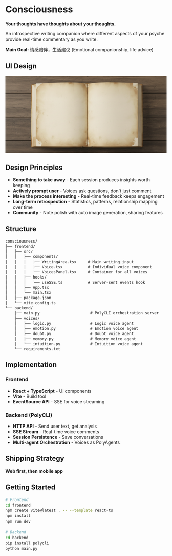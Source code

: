 # Consciousness

**Your thoughts have thoughts about your thoughts.**

An introspective writing companion where different aspects of your psyche provide real-time commentary as you write.

**Main Goal:** 情感陪伴，生活建议 (Emotional companionship, life advice)

## UI Design

![Book UI Design](assets/book-ui-design.png)

## Design Principles

- **Something to take away** - Each session produces insights worth keeping
- **Actively prompt user** - Voices ask questions, don't just comment
- **Make the process interesting** - Real-time feedback keeps engagement
- **Long-term retrospection** - Statistics, patterns, relationship mapping over time
- **Community** - Note polish with auto image generation, sharing features

## Structure

```
consciousness/
├── frontend/
│   ├── src/
│   │   ├── components/
│   │   │   ├── WritingArea.tsx     # Main writing input
│   │   │   ├── Voice.tsx           # Individual voice component
│   │   │   └── VoicesPanel.tsx     # Container for all voices
│   │   ├── hooks/
│   │   │   └── useSSE.ts           # Server-sent events hook
│   │   ├── App.tsx
│   │   └── main.tsx
│   ├── package.json
│   └── vite.config.ts
└── backend/
    ├── main.py                      # PolyCLI orchestration server
    ├── voices/
    │   ├── logic.py                 # Logic voice agent
    │   ├── emotion.py               # Emotion voice agent
    │   ├── doubt.py                 # Doubt voice agent
    │   ├── memory.py                # Memory voice agent
    │   └── intuition.py             # Intuition voice agent
    └── requirements.txt
```

## Implementation

### Frontend
- **React + TypeScript** - UI components
- **Vite** - Build tool
- **EventSource API** - SSE for voice streaming

### Backend (PolyCLI)
- **HTTP API** - Send user text, get analysis
- **SSE Stream** - Real-time voice comments
- **Session Persistence** - Save conversations
- **Multi-agent Orchestration** - Voices as PolyAgents

## Shipping Strategy

**Web first, then mobile app**

## Getting Started

```bash
# Frontend
cd frontend
npm create vite@latest . -- --template react-ts
npm install
npm run dev

# Backend
cd backend
pip install polycli
python main.py
```